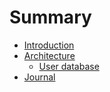 # Summary

- [Introduction](./introduction.md)
- [Architecture](./architecture.md)
  - [User database](./architecture/user_database.md)
- [Journal](./journal.md)